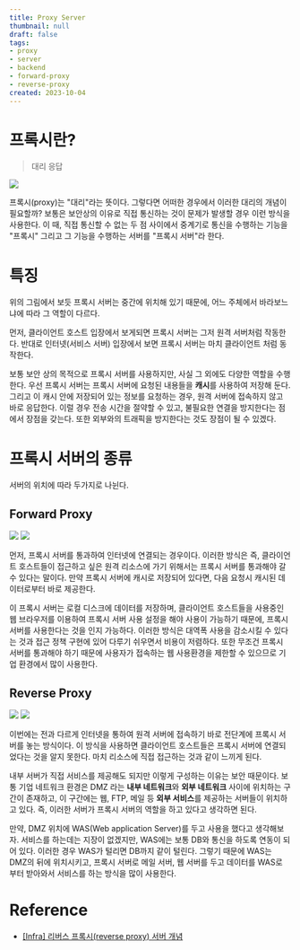 ```yaml
---
title: Proxy Server
thumbnail: null
draft: false
tags:
- proxy
- server
- backend
- forward-proxy
- reverse-proxy
created: 2023-10-04
---
```


# 프록시란?

 > 
 > 대리 응답

![](Pasted%20image%2020231004180758.png)

프록시(proxy)는 "대리"라는 뜻이다. 그렇다면 어떠한 경우에서 이러한 대리의 개념이 필요할까? 보통은 보안상의 이유로 직접 통신하는 것이 문제가 발생할 경우 이런 방식을 사용한다. 이 때, 직접 통신할 수 없는 두 점 사이에서 중계기로 통신을 수행하는 기능을 "프록시" 그리고 그 기능을 수행하는 서버를 "프록시 서버"라 한다.

# 특징

위의 그림에서 보듯 프록시 서버는 중간에 위치해 있기 때문에, 어느 주체에서 바라보느냐에 따라 그 역할이 다르다.

먼저, 클라이언트 호스트 입장에서 보게되면 프록시 서버는 그저 원격 서버처럼 작동한다. 반대로 인터넷(서비스 서버) 입장에서 보면 프록시 서버는 마치 클라이언트 처럼 동작한다.

보통 보안 상의 목적으로 프록시 서버를 사용하지만, 사실 그 외에도 다양한 역할을 수행한다. 우선 프록시 서버는 프록시 서버에 요청된 내용들을 **캐시**를 사용하여 저장해 둔다. 그리고 이 캐시 안에 저장되어 있는 정보를 요청하는 경우, 원격 서버에 접속하지 않고 바로 응답한다. 이럴 경우 전송 시간을 절약할 수 있고, 불필요한 연결을 방지한다는 점에서 장점을 갖는다. 또한 외부와의 트래픽을 방지한다는 것도 장점이 될 수 있겠다.

# 프록시 서버의 종류

서버의 위치에 따라 두가지로 나뉜다.

## Forward Proxy

![](Pasted%20image%2020240105113843.png)
![](Pasted%20image%2020231004180813.png)

먼저, 프록시 서버를 통과하여 인터넷에 연결되는 경우이다. 이러한 방식은 즉, 클라이언트 호스트들이 접근하고 싶은 원격 리소스에 가기 위해서는 프록시 서버를 통과해야 갈 수 있다는 말이다. 만약 프록시 서버에 캐시로 저장되어 있다면, 다음 요청시 캐시된 데이터로부터 바로 제공한다.

이 프록시 서버는 로컬 디스크에 데이터를 저장하며, 클라이언트 호스트들을 사용중인 웹 브라우저를 이용하여 프록시 서버 사용 설정을 해야 사용이 가능하기 때문에, 프록시 서버를 사용한다는 것을 인지 가능하다. 이러한 방식은 대역폭 사용을 감소시킬 수 있다는 것과 접근 정책 구현에 있어 다루기 쉬우면서 비용이 저렴하다. 또한 무조건 프록시 서버를 통과해야 하기 때문에 사용자가 접속하는 웹 사용환경을 제한할 수 있으므로 기업 환경에서 많이 사용한다.

## Reverse Proxy

![](Pasted%20image%2020240105113853.png)
![](Pasted%20image%2020231004180822.png)

이번에는 전과 다르게 인터넷을 통하여 원격 서버에 접속하기 바로 전단계에 프록시 서버를 놓는 방식이다. 이 방식을 사용하면 클라이언트 호스트들은 프록시 서버에 연결되었다는 것을 알지 못한다. 마치 리소스에 직접 접근하는 것과 같이 느끼게 된다. 

내부 서버가 직접 서비스를 제공해도 되지만 이렇게 구성하는 이유는 보안 때문이다. 보통 기업 네트워크 환경은 DMZ 라는 **내부 네트워크**와 **외부 네트워크** 사이에 위치하는 구간이 존재하고, 이 구간에는 웹, FTP, 메일 등 **외부 서비스**를 제공하는 서버들이 위치하고 있다. 즉, 이러한 서버가 프록시 서버의 역할을 하고 있다고 생각하면 된다.

만약, DMZ 위치에 WAS(Web application Server)를 두고 사용을 했다고 생각해보자. 서비스를 하는데는 지장이 없겠지만, WAS에는 보통 DB와 통신을 하도록 연동이 되어 있다. 이러한 경우 WAS가 털리면 DB까지 같이 털린다. 그렇기 때문에 WAS는 DMZ의 뒤에 위치시키고, 프록시 서버로 메일 서버, 웹 서버를 두고 데이터를 WAS로 부터 받아와서 서비스를 하는 방식을 많이 사용한다.

# Reference

* [\[Infra\] 리버스 프록시(reverse proxy) 서버 개념](https://losskatsu.github.io/it-infra/reverse-proxy/#2-%ED%8F%AC%EC%9B%8C%EB%93%9C-%ED%94%84%EB%A1%9D%EC%8B%9Cforward-%EC%84%9C%EB%B2%84%EB%9E%80)
